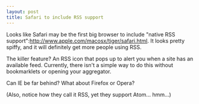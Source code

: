 ```yaml
--- 
layout: post
title: Safari to include RSS support
---
```

Looks like Safari may be the first big browser to include "native RSS support":http://www.apple.com/macosx/tiger/safari.html.  It looks pretty spiffy, and it will definitely get more people using RSS.  

The killer feature?  An RSS icon that pops up to alert you when a site has an available feed.  Currently, there isn't a simple way to do this without bookmarklets or opening your aggregator.

Can IE be far behind?  What about Firefox or Opera?

(Also, notice how they call it RSS, yet they support Atom... hmm...)

